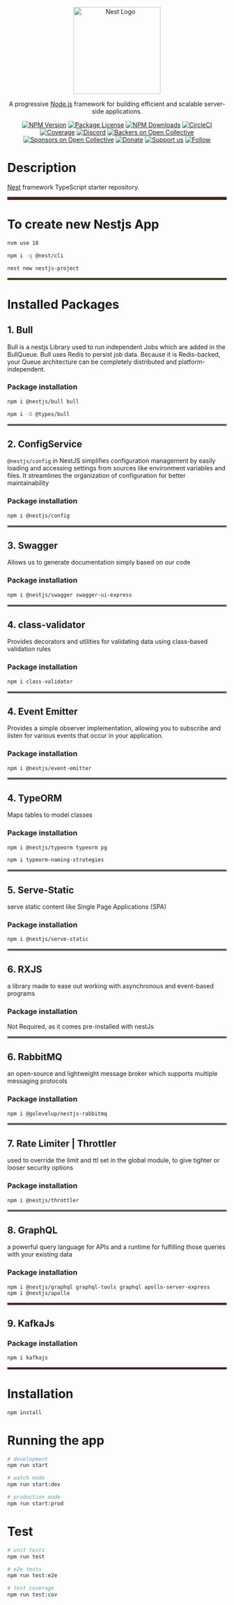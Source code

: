 <p align="center">
  <a href="http://nestjs.com/" target="blank"><img src="https://nestjs.com/img/logo-small.svg" width="200" alt="Nest Logo" /></a>
</p>

[circleci-image]: https://img.shields.io/circleci/build/github/nestjs/nest/master?token=abc123def456
[circleci-url]: https://circleci.com/gh/nestjs/nest

  <p align="center">A progressive <a href="http://nodejs.org" target="_blank">Node.js</a> framework for building efficient and scalable server-side applications.</p>
    <p align="center">
<a href="https://www.npmjs.com/~nestjscore" target="_blank"><img src="https://img.shields.io/npm/v/@nestjs/core.svg" alt="NPM Version" /></a>
<a href="https://www.npmjs.com/~nestjscore" target="_blank"><img src="https://img.shields.io/npm/l/@nestjs/core.svg" alt="Package License" /></a>
<a href="https://www.npmjs.com/~nestjscore" target="_blank"><img src="https://img.shields.io/npm/dm/@nestjs/common.svg" alt="NPM Downloads" /></a>
<a href="https://circleci.com/gh/nestjs/nest" target="_blank"><img src="https://img.shields.io/circleci/build/github/nestjs/nest/master" alt="CircleCI" /></a>
<a href="https://coveralls.io/github/nestjs/nest?branch=master" target="_blank"><img src="https://coveralls.io/repos/github/nestjs/nest/badge.svg?branch=master#9" alt="Coverage" /></a>
<a href="https://discord.gg/G7Qnnhy" target="_blank"><img src="https://img.shields.io/badge/discord-online-brightgreen.svg" alt="Discord"/></a>
<a href="https://opencollective.com/nest#backer" target="_blank"><img src="https://opencollective.com/nest/backers/badge.svg" alt="Backers on Open Collective" /></a>
<a href="https://opencollective.com/nest#sponsor" target="_blank"><img src="https://opencollective.com/nest/sponsors/badge.svg" alt="Sponsors on Open Collective" /></a>
  <a href="https://paypal.me/kamilmysliwiec" target="_blank"><img alt="Donate" src="https://img.shields.io/badge/Donate-PayPal-ff3f59.svg"/></a>
    <a href="https://opencollective.com/nest#sponsor"  target="_blank"><img src="https://img.shields.io/badge/Support%20us-Open%20Collective-41B883.svg" alt="Support us"></a>
  <a href="https://twitter.com/nestframework" target="_blank"><img alt="Follow" src="https://img.shields.io/twitter/follow/nestframework.svg?style=social&label=Follow"></a>
</p>
  <!--[![Backers on Open Collective](https://opencollective.com/nest/backers/badge.svg)](https://opencollective.com/nest#backer)
  [![Sponsors on Open Collective](https://opencollective.com/nest/sponsors/badge.svg)](https://opencollective.com/nest#sponsor)-->

# Description

[Nest](https://github.com/nestjs/nest) framework TypeScript starter repository.

<hr style="border:3px solid rgb(90,40,40)">

# To create new Nestjs App
```bash
nvm use 18

npm i -g @nest/cli

nest new nestjs-project
```
<hr style="border:2px solid rgb(80,80,40)">

# Installed Packages

## 1. Bull
Bull is a nestjs Library used to run independent Jobs which are added in the BullQueue. Bull uses Redis to persist job data. Because it is Redis-backed, your Queue architecture can be completely distributed and platform-independent.

### Package installation
```bash
npm i @nestjs/bull bull

npm i -D @types/bull
```
<hr style="border:2px solid rgb(128,128,128)">

## 2. ConfigService
`@nestjs/config` in NestJS simplifies configuration management by easily loading and accessing settings from sources like environment variables and files. It streamlines the organization of configuration for better maintainability

### Package installation
```bash
npm i @nestjs/config
```
<hr style="border:2px solid rgb(128,128,128)">

## 3. Swagger
Allows us to generate documentation simply based on our code

### Package installation
```bash
npm i @nestjs/swagger swagger-ui-express
```
<hr style="border:2px solid rgb(128,128,128)">

## 4. class-validator
Provides decorators and utilities for validating data using class-based validation rules
### Package installation
```bash
npm i class-validator
```
<hr style="border:2px solid rgb(128,128,128)">

## 4. Event Emitter
Provides a simple observer implementation, allowing you to subscribe and listen for various events that occur in your application.
### Package installation
```bash
npm i @nestjs/event-emitter
```

<hr style="border:2px solid rgb(128,128,128)">

## 4. TypeORM
Maps tables to model classes
### Package installation
```bash
npm i @nestjs/typeorm typeorm pg

npm i typeorm-naming-strategies
```

<hr style="border:2px solid rgb(128,128,128)">

## 5. Serve-Static
serve static content like Single Page Applications (SPA)
### Package installation
```bash
npm i @nestjs/serve-static
```

<hr style="border:2px solid rgb(128,128,128)">

## 6. RXJS
a library made to ease out working with asynchronous and event-based programs
### Package installation
Not Required, as it comes pre-installed with nestJs

<hr style="border:2px solid rgb(128,128,128)">

## 6. RabbitMQ
an open-source and lightweight message broker which supports multiple messaging protocols
### Package installation
```bash
npm i @golevelup/nestjs-rabbitmq
```

<hr style="border:2px solid rgb(128,128,128)">

## 7. Rate Limiter | Throttler
used to override the limit and ttl set in the global module, to give tighter or looser security options
### Package installation
```bash
npm i @nestjs/throttler
```

<hr style="border:2px solid rgb(128,128,128)">

## 8. GraphQL
a powerful query language for APIs and a runtime for fulfilling those queries with your existing data
### Package installation
```bash
npm i @nestjs/graphql graphql-tools graphql apollo-server-express
npm i @nestjs/apollo
```

<hr style="border:2px solid rgb(90,40,40)">

## 9. KafkaJs
### Package installation
```bash
npm i kafkajs
```

<hr style="border:2px solid rgb(90,40,40)">

# Installation

```bash
npm install
```

# Running the app

```bash
# development
npm run start

# watch mode
npm run start:dev

# production mode
npm run start:prod
```

# Test

```bash
# unit tests
npm run test

# e2e tests
npm run test:e2e

# test coverage
npm run test:cov
```

